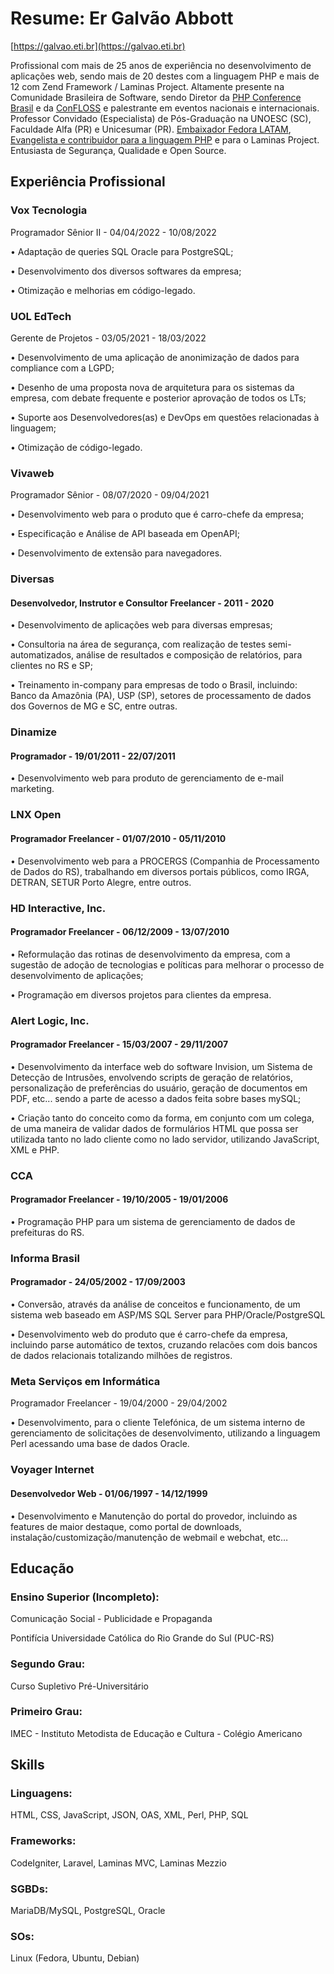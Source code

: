 # Resume: Er Galvão Abbott
[https://galvao.eti.br](https://galvao.eti.br)

Profissional com mais de 25 anos de experiência no desenvolvimento de aplicações web,
sendo mais de 20 destes com a linguagem PHP e mais de 12 com Zend Framework / Laminas Project.
Altamente presente na Comunidade Brasileira de Software, sendo Diretor da [PHP Conference Brasil](https://phpconference.com.br) e da [ConFLOSS](https://confloss.com.br) e palestrante em eventos nacionais e internacionais.
Professor Convidado (Especialista) de Pós-Graduação na UNOESC (SC), Faculdade Alfa (PR) e Unicesumar (PR). [Embaixador Fedora LATAM](https://fedoraproject.org/wiki/User:Galvao), [Evangelista e contribuidor para a linguagem PHP](https://people.php.net/galvao) e para o Laminas Project. Entusiasta de Segurança, Qualidade e Open Source.

## Experiência Profissional

### Vox Tecnologia
Programador Sênior II - 04/04/2022 - 10/08/2022

• Adaptação de queries SQL Oracle para PostgreSQL;

• Desenvolvimento dos diversos softwares da empresa;

• Otimização e melhorias em código-legado.

### UOL EdTech
Gerente de Projetos - 03/05/2021 - 18/03/2022

• Desenvolvimento de uma aplicação de anonimização de dados para compliance com a LGPD;

• Desenho de uma proposta nova de arquitetura para os sistemas da empresa, com debate frequente e posterior aprovação de todos os LTs;

• Suporte aos Desenvolvedores(as) e DevOps em questões relacionadas à linguagem;

• Otimização de código-legado.

### Vivaweb
Programador Sênior - 08/07/2020 - 09/04/2021

• Desenvolvimento web para o produto que é carro-chefe da empresa;

• Especificação e Análise de API baseada em OpenAPI;

• Desenvolvimento de extensão para navegadores.

### Diversas
#### Desenvolvedor, Instrutor e Consultor Freelancer - 2011 - 2020

• Desenvolvimento de aplicações web para diversas empresas;

• Consultoria na área de segurança, com realização de testes semi-automatizados, análise de resultados e composição de relatórios, para clientes no RS e SP;

• Treinamento in-company para empresas de todo o Brasil, incluindo: Banco da Amazônia (PA), USP (SP), setores de processamento de dados dos Governos de MG e SC, entre outras.

### Dinamize
#### Programador - 19/01/2011 - 22/07/2011

• Desenvolvimento web para produto de gerenciamento de e-mail marketing.

### LNX Open
#### Programador Freelancer - 01/07/2010 - 05/11/2010

• Desenvolvimento web para a PROCERGS (Companhia de Processamento de Dados do RS), trabalhando em diversos portais públicos, como IRGA, DETRAN, SETUR Porto Alegre, entre outros.

### HD Interactive, Inc.
#### Programador Freelancer - 06/12/2009 - 13/07/2010

• Reformulação das rotinas de desenvolvimento da empresa, com a sugestão de adoção de tecnologias e políticas para melhorar o processo de desenvolvimento de aplicações;

• Programação em diversos projetos para clientes da empresa.

### Alert Logic, Inc.
#### Programador Freelancer - 15/03/2007 - 29/11/2007

• Desenvolvimento da interface web do software Invision, um Sistema de Detecção de Intrusões, envolvendo scripts de geração de relatórios, personalização de preferências do usuário, geração de documentos em PDF, etc... sendo a parte de acesso a dados feita sobre bases mySQL;

• Criação tanto do conceito como da forma, em conjunto com um colega, de uma maneira de validar dados de formulários HTML que possa ser utilizada tanto no lado cliente como no lado servidor, utilizando JavaScript, XML e PHP.

### CCA
#### Programador Freelancer - 19/10/2005 - 19/01/2006

• Programação PHP para um sistema de gerenciamento de dados de prefeituras do RS.

### Informa Brasil
#### Programador - 24/05/2002 - 17/09/2003

• Conversão, através da análise de conceitos e funcionamento, de um sistema web baseado em ASP/MS SQL Server para PHP/Oracle/PostgreSQL

• Desenvolvimento web do produto que é carro-chefe da empresa, incluindo parse automático de textos, cruzando relacões com dois bancos de dados relacionais totalizando milhões de registros.

### Meta Serviços em Informática
Programador Freelancer - 19/04/2000 - 29/04/2002

• Desenvolvimento, para o cliente Telefónica, de um sistema interno de gerenciamento de solicitações de desenvolvimento, utilizando a linguagem Perl acessando uma base de dados Oracle.

### Voyager Internet
#### Desenvolvedor Web - 01/06/1997 - 14/12/1999

• Desenvolvimento e Manutenção do portal do provedor, incluindo as features de maior destaque, como portal de downloads, instalação/customização/manutenção de webmail e webchat, etc…

## Educação
### Ensino Superior (Incompleto):
Comunicação Social - Publicidade e Propaganda

Pontifícia Universidade Católica do Rio Grande do Sul (PUC-RS)

### Segundo Grau:
Curso Supletivo Pré-Universitário
### Primeiro Grau:
IMEC - Instituto Metodista de Educação e Cultura - Colégio Americano

## Skills

### Linguagens:
HTML, CSS, JavaScript, JSON, OAS, XML, Perl, PHP, SQL
### Frameworks:
CodeIgniter, Laravel, Laminas MVC, Laminas Mezzio
### SGBDs:
MariaDB/MySQL, PostgreSQL, Oracle
### SOs:
Linux (Fedora, Ubuntu, Debian)
